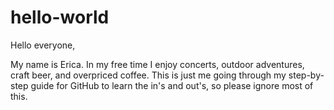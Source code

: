 # hello-world

Hello everyone,

My name is Erica. In my free time I enjoy concerts, outdoor adventures, craft beer, and overpriced coffee. 
This is just me going through my step-by-step guide for GitHub to learn the in's and out's, so please ignore most of this. 
